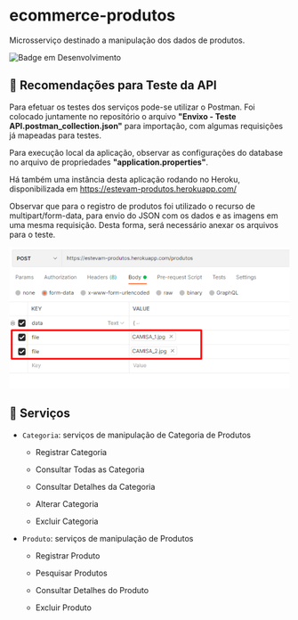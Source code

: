 # ecommerce-produtos
Microsserviço destinado a manipulação dos dados de produtos.

![Badge em Desenvolvimento](http://img.shields.io/static/v1?label=STATUS&message=EM%20DESENVOLVIMENTO&color=GREEN&style=for-the-badge)  

## :hammer: Recomendações para Teste da API

  Para efetuar os testes dos serviços pode-se utilizar o Postman. Foi colocado juntamente no repositório o arquivo **"Envixo - Teste API.postman_collection.json"** para importação, com algumas requisições já mapeadas para testes.
  
  Para execução local da aplicação, observar as configurações do database no arquivo de propriedades **"application.properties"**. 
  
  Há também uma instância desta aplicação rodando no Heroku, disponibilizada em https://estevam-produtos.herokuapp.com/
  
  Observar que para o registro de produtos foi utilizado o recurso de multipart/form-data, para envio do JSON com os dados e as imagens em uma mesma requisição. Desta forma, será necessário anexar os arquivos para o teste.

![img.png](img.png)

## :hammer: Serviços

- `Categoria`: serviços de manipulação de Categoria de Produtos

    * Registrar Categoria
    
    * Consultar Todas as Categoria
    
    * Consultar Detalhes da Categoria
    
    * Alterar Categoria
    
    * Excluir Categoria
    
- `Produto`: serviços de manipulação de Produtos

    * Registrar Produto
    
    * Pesquisar Produtos
    
    * Consultar Detalhes do Produto
    
    * Excluir Produto
